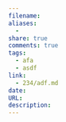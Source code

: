 ```yaml
---
filename: 
aliases:
  - 
share: true
comments: true
tags:
  - afa
  - asdf
link:
  - 234/adf.md
date: 
URL: 
description: 
---
```

